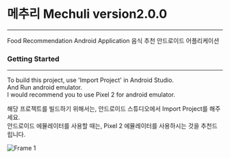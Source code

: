 # 메추리 Mechuli version2.0.0  
---
Food Recommendation Android Application 음식 추천 안드로이드 어플리케이션  
  
### Getting Started  
---
To build this project, use 'Import Project' in Android Studio.  
And Run android emulator.  
I would recommend you to use Pixel 2 for android emulator.  
  
해당 프로젝트를 빌드하기 위해서는, 안드로이드 스튜디오에서 Import Project를 해주세요.  
안드로이드 에뮬레이터를 사용할 때는, Pixel 2 에뮬레이터를 사용하시는 것을 추천드립니다.  
  
![Frame 1](https://user-images.githubusercontent.com/79076150/167440488-9b59de24-89bc-450e-b975-6e5c8817e5ab.png)
